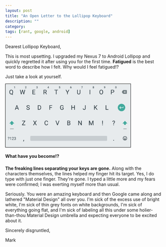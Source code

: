 ```yaml
---
layout: post
title: "An Open Letter to the Lollipop Keyboard"
description: ""
category: 
tags: [rant, google, android]
---
```


Dearest Lollipop Keyboard,

This is most upsetting. I upgraded my Nexus 7 to Android Lollipop and quickly regretted it after using you for the first time. **Fatigued** is the best word to describe how I felt. Why would I feel fatigued!?

Just take a look at yourself. 

<div>
	<img style="max-width: 400px; border: 1px solid #000000;" src="/assets/images/posts/2014-12-10/lollipop.png"/>
	<p class="caption-text" style="line-height: 1.5em;  margin-bottom: 20px;"><strong>What have you become!?</strong></p>
</div>

**The freaking lines separating your keys are gone.** Along with the characters themselves, the lines helped my finger hit its target. Yes, I do type with just one finger. They're gone. I typed a little more and my fears were confirmed; I was exerting myself more than usual.

Seriously. You were an amazing keyboard and then Google came along and lathered "Material Design" all over you. I'm sick of the excess use of bright white, I'm sick of thin grey fonts on white backgrounds, I'm sick of everything going flat, and I'm sick of labeling all this under some holier-than-thou Material Design umbrella and expecting everyone to be excited about it. 

Sincerely disgruntled,

Mark

[1]: www.mark.gg/2014/07/02/ios-keyboard-addendum.html
